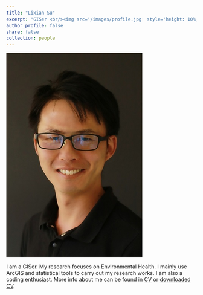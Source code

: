 ```yaml
---
title: "Lixian Su"
excerpt: "GISer <br/><img src='/images/profile.jpg' style='height: 10%; width: 10%; object-fit: contain' alt='Avatar' class='avatar'/>"
author_profile: false
share: false
collection: people
---
```


<img src="/images/profile.jpg" alt="Avatar" class="avatar"/>

I am a GISer. My research focuses on Environmental Health. I mainly use ArcGIS and statistical tools to carry out my research works. I am also a coding enthusiast. 
More info about me can be found in [CV](https://lixiansu.github.io/cv/) or [downloaded CV](http://lixiansu.github.io/files/CV-SU_Lixian_PAGE.pdf).